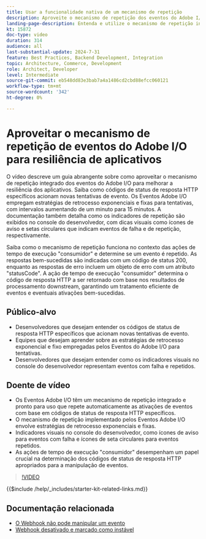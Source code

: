 ```yaml
---
title: Usar a funcionalidade nativa de um mecanismo de repetição
description: Aproveite o mecanismo de repetição dos eventos do Adobe I/O para aplicativos resilientes, incluindo condições de repetição e indicadores visuais.
landing-page-description: Entenda e utilize o mecanismo de repetição integrado do Adobe I/O Events para aprimorar a resiliência do aplicativo e gerenciar as ativações de eventos com eficiência.
kt: 15872
doc-type: video
duration: 314
audience: all
last-substantial-update: 2024-7-31
feature: Best Practices, Backend Development, Integration
topic: Architecture, Commerce, Development
role: Architect, Developer
level: Intermediate
source-git-commit: eb548dd83e3bab7a4a1486cd2cbd88efcc060121
workflow-type: tm+mt
source-wordcount: '342'
ht-degree: 0%

---
```


# Aproveitar o mecanismo de repetição de eventos do Adobe I/O para resiliência de aplicativos

O vídeo descreve um guia abrangente sobre como aproveitar o mecanismo de repetição integrado dos eventos do Adobe I/O para melhorar a resiliência dos aplicativos. Saiba como códigos de status de resposta HTTP específicos acionam novas tentativas de evento. Os Eventos Adobe I/O empregam estratégias de retrocesso exponenciais e fixas para tentativas, com intervalos aumentando de um minuto para 15 minutos. A documentação também detalha como os indicadores de repetição são exibidos no console do desenvolvedor, com dicas visuais como ícones de aviso e setas circulares que indicam eventos de falha e de repetição, respectivamente.

Saiba como o mecanismo de repetição funciona no contexto das ações de tempo de execução &quot;consumidor&quot; e determine se um evento é repetido. As respostas bem-sucedidas são indicadas com um código de status 200, enquanto as respostas de erro incluem um objeto de erro com um atributo &quot;statusCode&quot;. A ação de tempo de execução &quot;consumidor&quot; determina o código de resposta HTTP a ser retornado com base nos resultados de processamento downstream, garantindo um tratamento eficiente de eventos e eventuais ativações bem-sucedidas.

## Público-alvo

* Desenvolvedores que desejam entender os códigos de status de resposta HTTP específicos que acionam novas tentativas de evento.
* Equipes que desejam aprender sobre as estratégias de retrocesso exponencial e fixo empregadas pelos Eventos do Adobe I/O para tentativas.
* Desenvolvedores que desejam entender como os indicadores visuais no console do desenvolvedor representam eventos com falha e repetidos.

## Doente de vídeo

* Os Eventos Adobe I/O têm um mecanismo de repetição integrado e pronto para uso que repete automaticamente as ativações de eventos com base em códigos de status de resposta HTTP específicos.
* O mecanismo de repetição implementado pelos Eventos Adobe I/O envolve estratégias de retrocesso exponenciais e fixas.
* Indicadores visuais no console do desenvolvedor, como ícones de aviso para eventos com falha e ícones de seta circulares para eventos repetidos.
* As ações de tempo de execução &quot;consumidor&quot; desempenham um papel crucial na determinação dos códigos de status de resposta HTTP apropriados para a manipulação de eventos.

>[!VIDEO](https://video.tv.adobe.com/v/3431695?learn=on)

{{$include /help/_includes/starter-kit-related-links.md}}

## Documentação relacionada

* [O Webhook não pode manipular um evento](https://developer.adobe.com/events/docs/support/faq/#what-happens-if-my-webhook-is-unable-to-handle-a-specific-event-but-handles-all-other-events-gracefully)
* [Webhook desativado e marcado como instável](https://developer.adobe.com/events/docs/support/faq/#what-happens-if-my-webhook-is-down-why-is-my-event-registration-marked-as-unstable)
